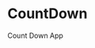 # CountDown
 Count Down App
     
          
                                                  
                                                   
                                        
                     
              
   
 
   
 
